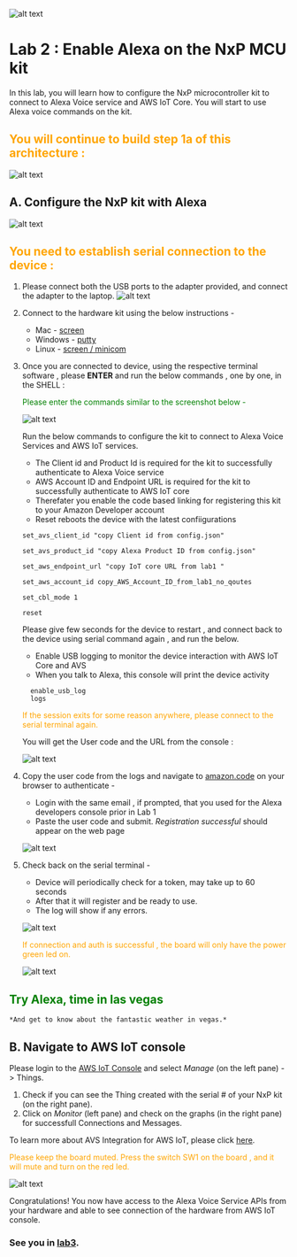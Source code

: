 ![alt text](../images/aws_logo.png)

# Lab 2 : Enable Alexa on the NxP MCU kit

In this lab, you will learn how to configure the NxP microcontroller kit to connect to Alexa Voice service and AWS IoT Core. You will start to use Alexa voice commands on the kit. 

## <span style="color:orange"> You will continue to build step 1a of this architecture :</span>
![alt text](../images/arch-1a.png)

## A.  Configure the NxP kit with Alexa
![alt text](../images/nxp-kit.png)

## <span style="color:orange"> You need to establish serial connection to the device : </span>

1. Please connect both the USB ports to the adapter provided, and connect the adapter to the laptop. 
    ![alt text](../images/laptop.jpg) 


2. Connect to the hardware kit using the below instructions - 
    -   Mac -  [screen](./serial.md)
    -   Windows - [putty](./serial.md)
    -   Linux -  [screen / minicom](./serial.md)


2. Once you are connected to device, using the respective terminal software , please **ENTER** and run the below commands , one by one, in the SHELL : 

    <span style="color:green">Please enter the commands similar to the screenshot below - </span>

    ![alt text](../images/serial.png) 

    Run the below commands to configure the kit to connect to Alexa Voice Services and AWS IoT services. 
    
    - The Client id and Product Id is required for the kit to successfully authenticate to Alexa Voice service 
    - AWS Account ID and Endpoint URL is required for the kit to successfully authenticate to AWS IoT core
    - Therefater you enable the code based linking for registering this kit to your Amazon Developer account 
    - Reset reboots the device with the latest confiigurations 

    ```
    set_avs_client_id "copy Client id from config.json"

    set_avs_product_id "copy Alexa Product ID from config.json"

    set_aws_endpoint_url "copy IoT core URL from lab1 "

    set_aws_account_id copy_AWS_Account_ID_from_lab1_no_qoutes

    set_cbl_mode 1

    reset
    ```

    Please give few seconds for the device to restart , and connect back to the device using serial command again , and run the below. 

    - Enable USB logging to monitor the device interaction with AWS IoT Core and AVS
    - When you talk to Alexa, this console will print the device activity 
    
    ```
      enable_usb_log
      logs
    ```

    <span style="color:orange">If the session exits for some reason anywhere, please connect to the serial terminal again.</span>

    You will get the User code and the URL from the console : 

    ![alt text](../images/reg1.png) 

4.  Copy the user code from the logs and navigate to [amazon.code](https://amazon.com/us/code) on your browser to authenticate - 

    - Login with the same email , if prompted, that you used for the Alexa developers console prior in Lab 1
    - Paste the user code and submit. *Registration successful* should appear on the web page 

    ![alt text](../images/lwa.png) 

6. Check back on the serial terminal - 
    - Device will periodically check for a token, may take up to 60 seconds
    - After that it will register and be ready to use.
    - The log will show if any errors. 

    ![alt text](../images/reg2.png) 



    <span style="color:orange"> If connection and auth is successful , the board will only have the power green led on.
    
    ![alt text](../images/board2.png) 

## <span style="color:green"> Try Alexa, time in las vegas </span>

    *And get to know about the fantastic weather in vegas.*

## B.  Navigate to AWS IoT console 

Please login to the [AWS IoT Console](https://console.aws.amazon.com/iot/) and select *Manage* (on the left pane) -> Things. 

1. Check if you can see the Thing created with the serial # of your NxP kit (on the right pane). 
2. Click on *Monitor* (left pane) and check on the graphs (in the right pane) for successfull Connections and Messages.  

To learn more about AVS Integration for AWS IoT, please click [here](https://developer.amazon.com/docs/alexa-voice-service/avs-for-aws-iot-overview.html).

<span style="color:orange">Please keep the board muted. Press the switch SW1 on the board , and it will mute and turn on the red led. 
</span>

![alt text](../images/board1.png) 

Congratulations! You now have access to the Alexa Voice Service APIs from your hardware and able to see connection of the hardware from AWS IoT console. 

### See you in [lab3](./lab3.md). 











